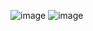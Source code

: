 ![image](https://github.com/ZWOZWOCLUB/wiseHR/assets/145536292/3bd06504-3ff9-4456-96a6-e5c4c46e8873)
![image](https://github.com/ZWOZWOCLUB/wiseHR/assets/145536292/484bf909-2938-4bf9-9c1a-b4dccdf53e1e)
